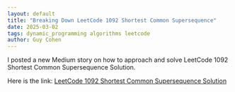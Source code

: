 ```yaml
---
layout: default
title: "Breaking Down LeetCode 1092 Shortest Common Supersequence"
date: 2025-03-02
tags: dynamic_programming algorithms leetcode
author: Guy Cohen
---
```


I posted a new Medium story on how to approach and solve LeetCode 1092 Shortest Common Supersequence Solution.

Here is the link: [LeetCode 1092 Shortest Common Supersequence Solution](https://medium.com/@gcohen.dev/leetcode-1092-shortest-common-supersequence-solution-6b82ef050080 "Read my detailed approach on Medium")